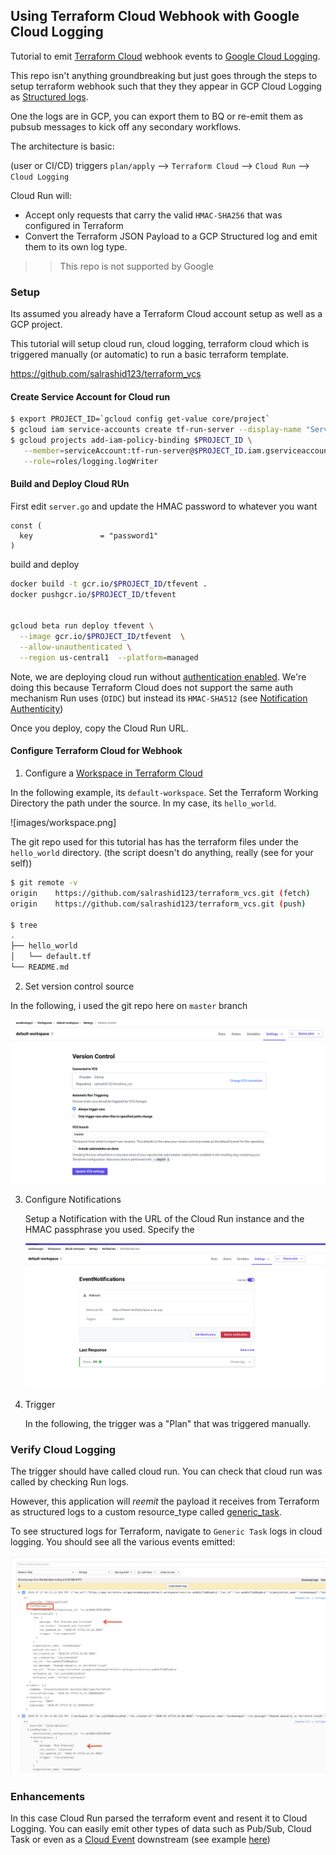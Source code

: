 ## Using Terraform Cloud Webhook with Google Cloud Logging

Tutorial to emit [Terraform Cloud](https://www.terraform.io/docs/cloud/index.html) webhook events to [Google Cloud Logging](https://cloud.google.com/logging/docs).

This repo isn't anything groundbreaking but just goes through the steps to setup terraform webhook such that they they appear in GCP Cloud Logging as [Structured logs](https://cloud.google.com/logging/docs/structured-logging).

One the logs are in GCP, you can export them to BQ or re-emit them as pubsub messages to kick off any secondary workflows.

The architecture is basic:

(user or CI/CD) triggers `plan/apply` --> `Terraform Cloud` --> `Cloud Run` --> `Cloud Logging`

Cloud Run will:
* Accept only requests that carry the valid `HMAC-SHA256` that was configured in Terraform
* Convert the Terraform JSON Payload to a GCP Structured log and emit them to its own log type.


>> This repo is not supported by Google

### Setup

Its assumed you already have a Terraform Cloud account setup as well as a GCP project.

This tutorial will setup cloud run, cloud logging, terraform cloud which is triggered manually (or automatic) to run a basic terraform template.

https://github.com/salrashid123/terraform_vcs

#### Create Service Account for Cloud run

```bash
$ export PROJECT_ID=`gcloud config get-value core/project`
$ gcloud iam service-accounts create tf-run-server --display-name "Service Account for Cloud Run"
$ gcloud projects add-iam-policy-binding $PROJECT_ID \
   --member=serviceAccount:tf-run-server@$PROJECT_ID.iam.gserviceaccount.com \
   --role=roles/logging.logWriter
```

#### Build and Deploy Cloud RUn

First edit `server.go` and update the HMAC password to whatever you want

```golang
const (
  key               = "password1"
)
```

build and deploy

```bash
docker build -t gcr.io/$PROJECT_ID/tfevent .
docker pushgcr.io/$PROJECT_ID/tfevent


gcloud beta run deploy tfevent \
  --image gcr.io/$PROJECT_ID/tfevent  \
  --allow-unauthenticated \
  --region us-central1  --platform=managed 
```

Note, we are deploying cloud run without [authentication enabled](https://cloud.google.com/run/docs/authenticating/overview).  We're doing this because Terraform Cloud does not support the same auth mechanism Run uses (`OIDC`) but instead its `HMAC-SHA512` (see [Notification Authenticity](https://www.terraform.io/docs/cloud/api/notification-configurations.html#notification-authenticity))

Once you deploy, copy the Cloud Run URL.

#### Configure Terraform Cloud for Webhook

1. Configure a [Workspace in Terraform Cloud](https://www.terraform.io/docs/cloud/workspaces/index.html)
  
  In the following example, its `default-workspace`.  Set the Terraform Working Directory the path under the source.  In my case, its `hello_world`.

  ![images/workspace.png]

  The git repo used for this tutorial has has the terraform files under the `hello_world` directory.  (the script doesn't do anything, really (see for your self))
  ```bash
  $ git remote -v
  origin	https://github.com/salrashid123/terraform_vcs.git (fetch)
  origin	https://github.com/salrashid123/terraform_vcs.git (push)

  $ tree
  .
  ├── hello_world
  │   └── default.tf
  └── README.md
  ```

2. Set version control source
  
  In the following, i used the git repo here on `master` branch

  ![images/version.png](images/version.png)

3. Configure Notifications

   Setup a Notification with the URL of the Cloud Run instance and the HMAC passphrase you used.
   Specify the 

   ![images/notifications.png](images/notifications.png)


4. Trigger

   In the following, the trigger was a "Plan" that was triggered manually.
    


### Verify Cloud Logging  

The trigger should have called cloud run.  You can check that cloud run was called by checking Run logs.

However, this application will *reemit* the payload it receives from Terraform as structured logs to a custom resource_type called [generic_task](https://cloud.google.com/monitoring/api/resources#tag_generic_task).

To see structured logs for Terraform, navigate to `Generic Task` logs in cloud logging.  You should see all the various events emitted:

![images/generic_task.png](images/generic_task.png)


### Enhancements

In this case Cloud Run parsed the terraform event and resent it to Cloud Logging.  You can easily emit other types of data such as Pub/Sub, Cloud Task or even as a [Cloud Event](https://cloudevents.io/) downstream (see example [here](https://gist.github.com/salrashid123/92adfda447f3c023efdaf6c320603aa1#file-main-go-L69))




